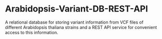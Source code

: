 # Arabidopsis-Variant-DB-REST-API
 A relational database for storing variant information from VCF files of different Arabidopsis thaliana strains and a REST API service for convenient access to this information.
